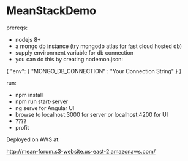 # MeanStackDemo

prereqs:
- nodejs 8+
- a mongo db instance (try mongodb atlas for fast cloud hosted db)
- supply environment variable for db connection
- you can do this by creating nodemon.json:

{
  "env": {
    "MONGO_DB_CONNECTION" : "Your Connection String"
  }
}


run:
- npm install
- npm run start-server
- ng serve for Angular UI
- browse to localhost:3000 for server or localhost:4200 for UI
- ????
- profit


Deployed on AWS at:

http://mean-forum.s3-website.us-east-2.amazonaws.com/
